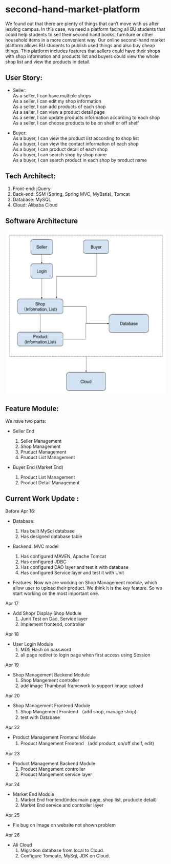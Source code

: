 # second-hand-market-platform
We found out that there are plenty of things that can’t move with us after leaving campus. In this case, we need a platform facing all BU students that could help students to sell their second hand books, furniture or other household items in a more convenient way. Our online second-hand market platform allows BU students to publish used things and also buy cheap things. This platform includes features that sellers could have their shops with shop information and products list and buyers could view the whole shop list and view the products in detail. 

 
## User Story:
- Seller:<br>
 As a seller, I can have multiple shops<br>
 As a seller, I can edit my shop information<br> 
 As a seller, I can add products of each shop<br>
 As a seller, I can view a product detail page<br>
 As a seller, I can update products information according to each shop<br>
 As a seller, I can choose products to be on shelf or off shelf<br>

- Buyer:<br>
As a buyer, I can view the product list according to shop list<br>
As a buyer, I can view the contact information of each shop<br>
As a buyer, I can product detail of each shop<br>
As a buyer, I can search shop by shop name<br>
As a buyer, I can search product in each shop by product name<br>

## Tech Architect:

1. Front-end: jQuery
2. Back-end: SSM (Spring, Spring MVC, MyBatis), Tomcat
3. Database: MySQL
4. Cloud: Alibaba Cloud

## Software Architecture
![Image text](https://github.com/Bonniesty/second-hand-market-platform/raw/master//sw%20architecture.png)

## Feature Module:
We have two parts: 
- Seller End
  1. Seller Management
  2. Shop Management
  3. Pruduct Management
  4. Pruduct List Management

- Buyer End (Market End)
  1. Product List Management
  2. Product Detail Management

  
## Current Work Update :

Before Apr 16:

- Database: 
  1. Has built MySql database
  3. Has designed database table

- Backend:
  MVC model
  1. Has configured MAVEN, Apache Tomcat
  2. Has configured JDBC
  3. Has configured DAO layer and test it with database
  4. Has configured Service layer and test it with Unit

- Features:
  Now we are working on Shop Management module, which allow user to upload their product. We think it is the key feature. So we start working on the most important one.


Apr 17
- Add Shop/ Display Shop Module
  1. Junit Test on Dao, Service layer
  2. Implement frontend, controller
  
Apr 18  
- User Login Module
  1. MD5 Hash on password
  2. all page rediret to login page when first access using Session
 
  
Apr 19  
- Shop Management Backend Module
  1. Shop Mangement controller 
  2. add image Thumbnail framework to support image upload
 
Apr 20  
- Shop Management Frontend Module
  1. Shop Mangement Frontend （add shop, manage shop)
  2. test with Database
  
Apr 22  
- Product Management Frontend Module
  1. Product Mangement Frontend （add product, on/off shelf, edit)
    
Apr 23  
- Product Management Backend Module
  1. Product Mangement controller
  2. Product Mangement service layer
  
Apr 24  
- Market End Module
  1. Market End frontend(index main page, shop list, pruducte detail)
  2. Market End service and controller layer
  
Apr 25  
- Fix bug on Image on website not shown problem
  
Apr 26  
- Ali Cloud
  1. Migration database from local to Cloud.
  2. Configure Tomcate, MySql, JDK on Cloud.
 
  

